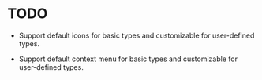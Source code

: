 # TODO

* Support default icons for basic types and customizable for user-defined types.

* Support default context menu for basic types and customizable for user-defined types.

